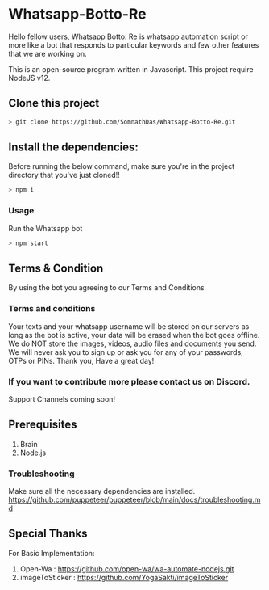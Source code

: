 # Whatsapp-Botto-Re
Hello fellow users, Whatsapp Botto: Re is whatsapp automation script or more like a bot that responds to particular keywords and few other features that we are working on.

This is an open-source program written in Javascript. 
This project require NodeJS v12.

## Clone this project

```bash
> git clone https://github.com/SomnathDas/Whatsapp-Botto-Re.git
```

## Install the dependencies:
Before running the below command, make sure you're in the project directory that
you've just cloned!!

```bash
> npm i
```

### Usage
Run the Whatsapp bot

```bash
> npm start
```

## Terms & Condition
By using the bot you agreeing to our Terms and Conditions 
### Terms and conditions
Your texts and your whatsapp username will be stored on our servers as long as the bot is active, your data will be erased when the bot goes offline. We do NOT store the images, videos, audio files and documents you send. We will never ask you to sign up or ask you for any of your passwords, OTPs or PINs. Thank you, Have a great day! 

### If you want to contribute more please contact us on Discord. 
Support Channels coming soon!

## Prerequisites
1. Brain
2. Node.js

### Troubleshooting
Make sure all the necessary dependencies are installed.
https://github.com/puppeteer/puppeteer/blob/main/docs/troubleshooting.md

## Special Thanks
For Basic Implementation:
1. Open-Wa : https://github.com/open-wa/wa-automate-nodejs.git
2. imageToSticker : https://github.com/YogaSakti/imageToSticker
